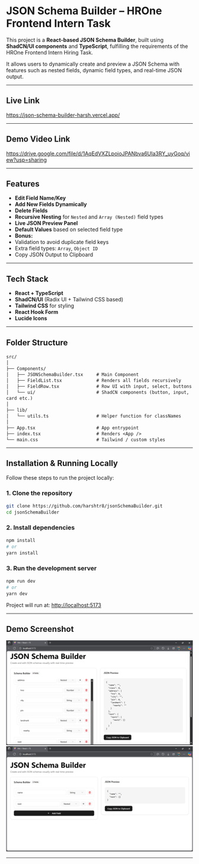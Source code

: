 
#  JSON Schema Builder – HROne Frontend Intern Task

This project is a **React-based JSON Schema Builder**, built using **ShadCN/UI components** and **TypeScript**, fulfilling the requirements of the HROne Frontend Intern Hiring Task.

It allows users to dynamically create and preview a JSON Schema with features such as nested fields, dynamic field types, and real-time JSON output.

---
##  Live Link 

 https://json-schema-builder-harsh.vercel.app/



---

##  Demo Video Link 

 https://drive.google.com/file/d/1AqEdVXZLpoioJPANbva6UIa3RY_uyGoq/view?usp=sharing




---
##  Features

-  **Edit Field Name/Key**
-  **Add New Fields Dynamically**
-  **Delete Fields**
-  **Recursive Nesting** for `Nested` and `Array (Nested)` field types
-  **Live JSON Preview Panel**
-  **Default Values** based on selected field type
-  **Bonus:** 
  - Validation to avoid duplicate field keys
  - Extra field types: `Array`, `Object ID`
  - Copy JSON Output to Clipboard 

---

##  Tech Stack

- **React + TypeScript**
- **ShadCN/UI** (Radix UI + Tailwind CSS based)
- **Tailwind CSS** for styling
- **React Hook Form** 
- **Lucide Icons**

---

##  Folder Structure

```
src/
│
├── Components/
│   ├── JSONSchemaBuilder.tsx     # Main Component
│   ├── FieldList.tsx             # Renders all fields recursively
│   ├── FieldRow.tsx              # Row UI with input, select, buttons
│   └── ui/                       # ShadCN components (button, input, card etc.)
│
├── lib/
│   └── utils.ts                  # Helper function for classNames
│
├── App.tsx                       # App entrypoint
├── index.tsx                     # Renders <App />
└── main.css                      # Tailwind / custom styles
```

---

##  Installation & Running Locally

Follow these steps to run the project locally:

### 1. Clone the repository

```bash
git clone https://github.com/harshtr8/jsonSchemaBuilder.git
cd jsonSchemaBuilder
```

### 2. Install dependencies

```bash
npm install
# or
yarn install
```

### 3. Run the development server

```bash
npm run dev
# or
yarn dev
```

Project will run at: [http://localhost:5173](http://localhost:5173)

---


##  Demo Screenshot

![Screenshot](screenshot/screenshot1.png)
![Screenshot](screenshot/screenshot2.png)


---
